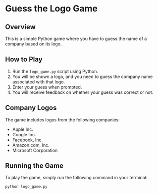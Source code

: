 # Guess the Logo Game

## Overview

This is a simple Python game where you have to guess the name of a company based on its logo.

## How to Play

1. Run the `logo_game.py` script using Python.
2. You will be shown a logo, and you need to guess the company name associated with that logo.
3. Enter your guess when prompted.
4. You will receive feedback on whether your guess was correct or not.

## Company Logos

The game includes logos from the following companies:

- Apple Inc.
- Google Inc.
- Facebook, Inc.
- Amazon.com, Inc.
- Microsoft Corporation

## Running the Game

To play the game, simply run the following command in your terminal:

```bash
python logo_game.py
